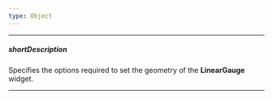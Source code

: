 ```yaml
---
type: Object
---
```

---
##### shortDescription
Specifies the options required to set the geometry of the **LinearGauge** widget.

---
